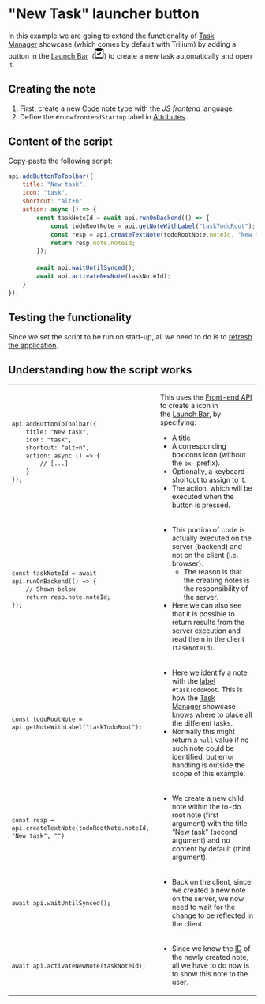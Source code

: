 # "New Task" launcher button
In this example we are going to extend the functionality of <a class="reference-link" href="../../Advanced%20Usage/Advanced%20Showcases/Task%20Manager.md">Task Manager</a> showcase (which comes by default with Trilium) by adding a button in the <a class="reference-link" href="../../Basic%20Concepts%20and%20Features/UI%20Elements/Launch%20Bar.md">Launch Bar</a>  (![](New%20Task%20launcher%20button_i.png)) to create a new task automatically and open it.

## Creating the note

1.  First, create a new <a class="reference-link" href="../../Note%20Types/Code.md">Code</a> note type with the _JS frontend_ language.
2.  Define the `#run=frontendStartup` label in <a class="reference-link" href="../../Advanced%20Usage/Attributes.md">Attributes</a>.

## Content of the script

Copy-paste the following script:

```javascript
api.addButtonToToolbar({
	title: "New task",
    icon: "task",
    shortcut: "alt+n",
    action: async () => {
    	const taskNoteId = await api.runOnBackend(() => {
        	const todoRootNote = api.getNoteWithLabel("taskTodoRoot");
            const resp = api.createTextNote(todoRootNote.noteId, "New task", "")           
            return resp.note.noteId;
        });
        
        await api.waitUntilSynced();
        await api.activateNewNote(taskNoteId);
    }
});
```

## Testing the functionality

Since we set the script to be run on start-up, all we need to do is to [refresh the application](../../Troubleshooting/Refreshing%20the%20application.md).

## Understanding how the script works

<table class="ck-table-resized"><colgroup><col><col></colgroup><tbody><tr><td><pre><code class="language-application-javascript-env-frontend">api.addButtonToToolbar({
	title: "New task",
    icon: "task",
    shortcut: "alt+n",
    action: async () =&gt; {
    	// [...]
    }
});</code></pre></td><td><p>This uses the <a href="../Frontend%20Basics.md">Front-end API</a> to create a icon in the&nbsp;<a class="reference-link" href="../../Basic%20Concepts%20and%20Features/UI%20Elements/Launch%20Bar.md">Launch Bar</a>, by specifying:</p><ul><li>A title</li><li>A corresponding boxicons icon (without the <code>bx-</code> prefix).</li><li>Optionally, a keyboard shortcut to assign to it.</li><li>The action, which will be executed when the button is pressed.</li></ul></td></tr><tr><td><pre><code class="language-application-javascript-env-frontend">const taskNoteId = await api.runOnBackend(() =&gt; {
    // Shown below.           
    return resp.note.noteId;
});</code></pre></td><td><ul><li>This portion of code is actually executed on the server (backend) and not on the client (i.e. browser).<ul><li>The reason is that the creating notes is the responsibility of the server.</li></ul></li><li>Here we can also see that it is possible to return results from the server execution and read them in the client (<code>taskNoteId</code>).</li></ul></td></tr><tr><td><pre><code class="language-application-javascript-env-frontend">const todoRootNote = api.getNoteWithLabel("taskTodoRoot");</code></pre></td><td><ul><li>Here we identify a note with the <a href="../../Advanced%20Usage/Attributes.md">label</a> <code>#taskTodoRoot</code>. This is how the&nbsp;<a class="reference-link" href="../../Advanced%20Usage/Advanced%20Showcases/Task%20Manager.md">Task Manager</a>&nbsp;showcase knows where to place all the different tasks.</li><li>Normally this might return a <code>null</code> value if no such note could be identified, but error handling is outside the scope of this example.&nbsp;</li></ul></td></tr><tr><td><pre><code class="language-application-javascript-env-frontend">const resp = api.createTextNote(todoRootNote.noteId, "New task", "")</code></pre></td><td><ul><li>We create a new child note within the to-do root note (first argument) with the title “New task" (second argument) and no content by default (third argument).</li></ul></td></tr><tr><td><pre><code class="language-application-javascript-env-frontend">await api.waitUntilSynced();</code></pre></td><td><ul><li>Back on the client, since we created a new note on the server, we now need to wait for the change to be reflected in the client.</li></ul></td></tr><tr><td><pre><code class="language-application-javascript-env-frontend">await api.activateNewNote(taskNoteId);</code></pre></td><td><ul><li>Since we know the <a href="../../Advanced%20Usage/Note%20ID.md">ID</a> of the newly created note, all we have to do now is to show this note to the user.</li></ul></td></tr></tbody></table>